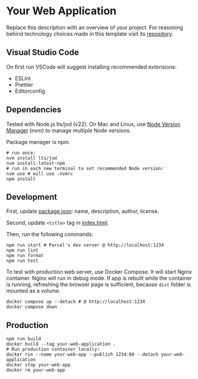 # Your Web Application
Replace this description with an overview of your project. For reasoning behind
technology choices made in this template visit its
[repository][template-repo].

## Visual Studio Code
On first run VSCode will suggest installing recommended extensions:
- ESLint
- Prettier
- Editorconfig

## Dependencies
Tested with Node.js lts/jod (v22). On Mac and Linux, use
[Node Version Manager](https://github.com/nvm-sh/nvm) (nvm) to manage multiple
Node versions.

Package manager is npm.

```shell
# run once:
nvm install lts/jod
nvm install-latest-npm
# run in each new terminal to set recommended Node version:
nvm use # will use .nvmrc
npm install
```
## Development
First, update [package.json](package.json): name, description, author, license.

Second, update `<title>` tag in [index.html](src/index.html).

Then, run the following commands:

```shell
npm run start # Parcel's dev server @ http://localhost:1234
npm run lint
npm run format
npm run test
```

To test with production web server, use Docker Compose. It will start Nginx 
container. Nginx will run in debug mode. If app is rebuilt while the container
is running, refreshing the browser page is sufficient, because `dist` folder is
mounted as a volume.

```shell
docker compose up --detach # @ http://localhost:1234
docker compose down
```

## Production
```shell
npm run build
docker build --tag your-web-application .
# Run production container locally:
docker run --name your-web-app --publish 1234:80 --detach your-web-application
docker stop your-web-app
docker rm your-web-app
```

[template-repo]: https://github.com/hidarikani/comprehensive-react-template
